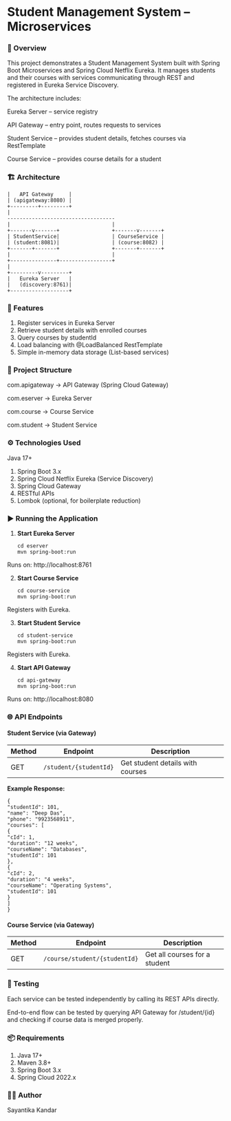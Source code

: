 # Student Management System – Microservices

### 📌 Overview

This project demonstrates a Student Management System built with Spring Boot Microservices and Spring Cloud Netflix Eureka.
It manages students and their courses with services communicating through REST and registered in Eureka Service Discovery.

The architecture includes:

Eureka Server – service registry

API Gateway – entry point, routes requests to services

Student Service – provides student details, fetches courses via RestTemplate

Course Service – provides course details for a student

### 🏗️ Architecture

   ```+-------------------+
   |   API Gateway     |
   | (apigateway:8080) |
   +---------+---------+
   |
   -----------------------------------
   |                                 |
   +-------v-------+                 +-------v-------+
   | StudentService|                 | CourseService |
   | (student:8081)|                 | (course:8082) |
   +-------+-------+                 +-------+-------+
   |                                 |
   +---------------+-----------------+
   |
   +---------v---------+
   |   Eureka Server   |
   |   (discovery:8761)|
   +-------------------+
   ```

### 🚀 Features

1. Register services in Eureka Server
2. Retrieve student details with enrolled courses
3. Query courses by studentId
4. Load balancing with @LoadBalanced RestTemplate
5. Simple in-memory data storage (List-based services)

### 📂 Project Structure

com.apigateway         → API Gateway (Spring Cloud Gateway)

com.eserver            → Eureka Server

com.course             → Course Service

com.student            → Student Service

### ⚙️ Technologies Used

Java 17+

1. Spring Boot 3.x
2. Spring Cloud Netflix Eureka (Service Discovery)
3. Spring Cloud Gateway
4. RESTful APIs
5. Lombok (optional, for boilerplate reduction)

### ▶️ Running the Application
1. **Start Eureka Server**

       cd eserver
       mvn spring-boot:run


Runs on: http://localhost:8761

2. **Start Course Service**

       cd course-service
       mvn spring-boot:run


Registers with Eureka.

3. **Start Student Service**

       cd student-service
       mvn spring-boot:run


Registers with Eureka.

4. **Start API Gateway**

       cd api-gateway
       mvn spring-boot:run


Runs on: http://localhost:8080

### 🌐 API Endpoints

#### Student Service (via Gateway)

| Method | Endpoint              | Description                          |
| ------ | --------------------- | ------------------------------------ |
| GET    | `/student/{studentId}` | Get student details with courses     |

**Example Response:**

    {
    "studentId": 101,
    "name": "Deep Das",
    "phone": "9923568911",
    "courses": [
    {
    "cId": 1,
    "duration": "12 weeks",
    "courseName": "Databases",
    "studentId": 101
    },
    {
    "cId": 2,
    "duration": "4 weeks",
    "courseName": "Operating Systems",
    "studentId": 101
    }
    ]
    }

#### Course Service (via Gateway)

| Method | Endpoint                       | Description                     |
| ------ | ------------------------------ | ------------------------------- |
| GET    | `/course/student/{studentId}`  | Get all courses for a student   |

### 🧪 Testing

Each service can be tested independently by calling its REST APIs directly.

End-to-end flow can be tested by querying API Gateway for /student/{id} and checking if course data is merged properly.

### 📦 Requirements

1. Java 17+
2. Maven 3.8+
3. Spring Boot 3.x
4. Spring Cloud 2022.x

### 👩‍💻 Author

Sayantika Kandar
